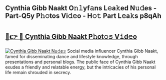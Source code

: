 ## Cynthia Gibb Naakt O𝚗𝚕yf𝚊ns L𝚎a𝚔ed N𝚞𝚍es - Part-Q5y P𝚑𝚘tos Vi𝚍𝚎o - H𝚘𝚝 Part L𝚎a𝚔s p8qAh

# <h2><a href="http://kf4uinh.oniu.top/?m=Cynthia+Gibb+Naakt">🔗👉 🔴 Cynthia Gibb Naakt P𝚑ot𝚘𝚜 V𝚒d𝚎o</a></h2>

[![Cynthia Gibb Naakt Nu𝚍e𝚜](https://i.imgur.com/0qMVB7G.gif)](http://kf4uinh.oniu.top/?m=Cynthia+Gibb+Naakt)
Social media influencer Cynthia Gibb Naakt, famed for disseminating dance and lifestyle knowledge, through presentations and personal blogs. The public face of Cynthia Gibb Naakt exudes a friendly and relatable energy, but the intricacies of his personal life remain shrouded in secrecy.  
